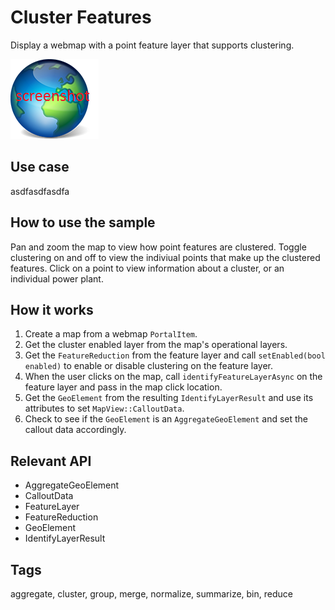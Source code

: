 # Cluster Features

Display a webmap with a point feature layer that supports clustering.

![](screenshot.png)

## Use case

asdfasdfasdfa

## How to use the sample

Pan and zoom the map to view how point features are clustered. Toggle clustering on and off to view the indiviual points that make up the clustered features. Click on a point to view information about a cluster, or an individual power plant.

## How it works

1. Create a map from a webmap `PortalItem`.
2. Get the cluster enabled layer from the map's operational layers.
3. Get the `FeatureReduction` from the feature layer and call `setEnabled(bool enabled)` to enable or disable clustering on the feature layer.
4. When the user clicks on the map, call `identifyFeatureLayerAsync` on the feature layer and pass in the map click location.
5. Get the `GeoElement` from the resulting `IdentifyLayerResult` and use its attributes to set `MapView::CalloutData`.
6. Check to see if the `GeoElement` is an `AggregateGeoElement` and set the callout data accordingly.

## Relevant API

- AggregateGeoElement
- CalloutData
- FeatureLayer
- FeatureReduction
- GeoElement
- IdentifyLayerResult

## Tags

aggregate, cluster, group, merge, normalize, summarize, bin, reduce

